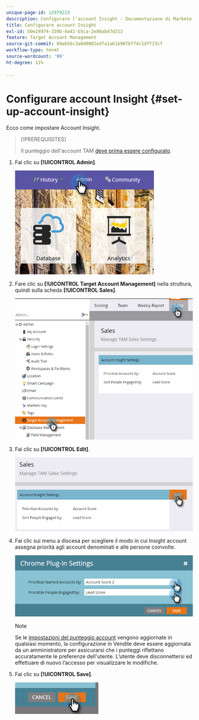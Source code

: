 ```yaml
---
unique-page-id: 12979223
description: Configurare l’account Insight - Documentazione di Marketo - Documentazione del prodotto
title: Configurare account Insight
exl-id: 50e24974-339b-4a42-b5ca-2e80ab47d313
feature: Target Account Management
source-git-commit: 09a656c3a0d0002edfa1a61b987bff4c1dff33cf
workflow-type: tm+mt
source-wordcount: '99'
ht-degree: 11%

---
```


# Configurare account Insight {#set-up-account-insight}

Ecco come impostare Account Insight.

>[!PREREQUISITES]
>
>Il punteggio dell&#39;account TAM [ deve prima essere configurato](/help/marketo/product-docs/target-account-management/setup-tam/account-score.md).

1. Fai clic su **[!UICONTROL Admin]**.

   ![](assets/admin-1.png)

1. Fare clic su **[!UICONTROL Target Account Management]** nella struttura, quindi sulla scheda **[!UICONTROL Sales]**.

   ![](assets/set-up-account-insight-2.png)

1. Fai clic su **[!UICONTROL Edit]**.

   ![](assets/set-up-account-insight-3.png)

1. Fai clic sui menu a discesa per scegliere il modo in cui Insight account assegna priorità agli account denominati e alle persone coinvolte.

   ![](assets/four-4.png)

   >[!NOTE]
   >
   >Se le [impostazioni del punteggio account](/help/marketo/product-docs/target-account-management/setup-tam/account-score.md) vengono aggiornate in qualsiasi momento, la configurazione in Vendite deve essere aggiornata da un amministratore per assicurarsi che i punteggi riflettano accuratamente le preferenze dell&#39;utente. L’utente deve disconnettersi ed effettuare di nuovo l’accesso per visualizzare le modifiche.

1. Fai clic su **[!UICONTROL Save]**.

   ![](assets/five-4.png)
